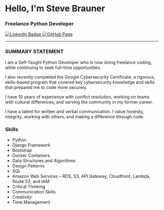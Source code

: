 # Hello, I'm Steve Brauner

### Freelance Python Developer

<div id="badges">
  <a href="https://linkedin.com/in/stevenbrauner">
     <img src="https://img.shields.io/badge/LinkedIn-blue?logo=linkedin&logoColor=white&style=for-the-badge" alt="LinkedIn Badge">
  </a>
  <a href="https://stevebrauner.github.io">
    <img src="https://img.shields.io/badge/GitHub%20Page-blue?logo=github&logoColor=white&style=for-the-badge" alt="GitHub Page">
  </a>
</div>

---

### SUMMARY STATEMENT

I am a Self-Taught Python Developer who is now doing freelance coding, while continuing to seek full-time opportunities.

I also recently completed the Google Cybersecurity Certificate, a rigorous, skills-based program that covered key cybersecurity knowledge and skills that prepared me to code more securely.

I have 10 years of experience with conflict resolution, working on teams with cultural differences, and serving the community in my former career.

I have a talent for written and verbal communication. I value honesty, integrity, working with others, and making a difference through code.

### Skills

- Python
- Django Framework
- Bootstrap
- Docker Containers
- Data Structures and Algorithms
- Design Patterns
- SQL
- Amazon Web Services – RDS, S3, API Gateway, Cloudfront, Lambda, Route 53, and IAM
- Critical Thinking
- Communication Skills
- Creativity
- Time Management
